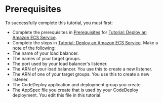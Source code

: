# Prerequisites<a name="tutorial-ecs-with-hooks-prereqs"></a>

To successfully complete this tutorial, you must first:
+  Complete the prerequisites in [Prerequisites](tutorial-ecs-prereqs.md) for [Tutorial: Deploy an Amazon ECS Service](tutorial-ecs-deployment.md)\. 
+  Complete the steps in [Tutorial: Deploy an Amazon ECS Service](tutorial-ecs-deployment.md)\. Make a note of the following: 
  +  The name of your load balancer\. 
  +  The names of your target groups\. 
  +  The port used by your load balancer's listener\. 
  +  The ARN of your load balancer\. You use this to create a new listener\. 
  +  The ARN of one of your target groups\. You use this to create a new listener\. 
  +  The CodeDeploy application and deployment group you create\. 
  +  The AppSpec file you create that is used by your CodeDeploy deployment\. You edit this file in this tutorial\. 